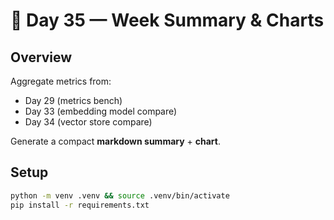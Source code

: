 # 🧾 Day 35 — Week Summary & Charts

## Overview
Aggregate metrics from:
- Day 29 (metrics bench)
- Day 33 (embedding model compare)
- Day 34 (vector store compare)

Generate a compact **markdown summary** + **chart**.

## Setup
```bash
python -m venv .venv && source .venv/bin/activate
pip install -r requirements.txt
